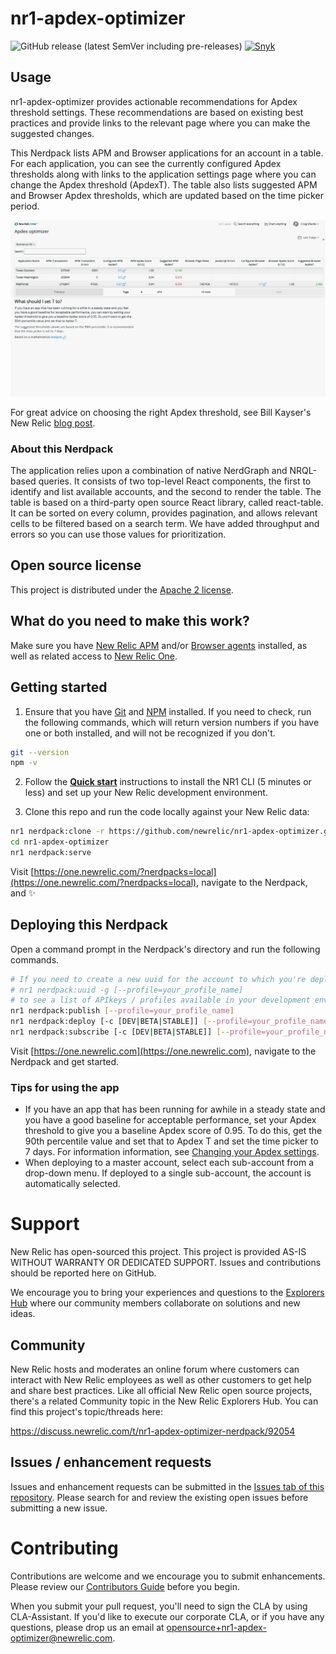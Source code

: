 # nr1-apdex-optimizer

![GitHub release (latest SemVer including pre-releases)](https://img.shields.io/github/v/release/newrelic/nr1-apdex-optimizer?include_prereleases&sort=semver) [![Snyk](https://snyk.io/test/github/newrelic/nr1-apdex-optimizer/badge.svg)](https://snyk.io/test/github/newrelic/nr1-apdex-optimizer)

## Usage

nr1-apdex-optimizer provides actionable recommendations for Apdex threshold settings. These recommendations are based on existing best practices and provide links to the relevant page where you can make the suggested changes.

This Nerdpack lists APM and Browser applications for an account in a table. For each application, you can see the currently configured Apdex thresholds along with links to the application settings page where you can change the Apdex threshold (ApdexT). The table also lists suggested APM and Browser Apdex thresholds, which are updated based on the time picker period.



![Screenshot #1](screenshots/nr1-apdex-optimizer.png)



For great advice on choosing the right Apdex threshold, see Bill Kayser's New Relic [blog post](https://blog.newrelic.com/product-news/how-to-choose-apdex-t/).

### About this Nerdpack

The application relies upon a combination of native NerdGraph and NRQL-based queries. It consists of two top-level React components, the first to identify and list available accounts, and the second to render the table. The table is based on a third-party open source React library, called react-table. It can be sorted on every column, provides pagination, and allows relevant cells to be filtered based on a search term. We have added throughput and errors so you can use those values for prioritization.

## Open source license

This project is distributed under the [Apache 2 license](LICENSE).

## What do you need to make this work?

Make sure you have [New Relic APM](https://newrelic.com/products/application-monitoring) and/or [Browser agents](https://newrelic.com/products/browser-monitoring) installed, as well as related access to [New Relic One](https://newrelic.com/platform).

## Getting started

1. Ensure that you have [Git](https://git-scm.com/book/en/v2/Getting-Started-Installing-Git) and [NPM](https://www.npmjs.com/get-npm) installed. If you need to check, run the following commands, which will return version numbers if you have one or both installed, and will not be recognized if you don't.

```bash
git --version
npm -v
```

2. Follow the [**Quick start**](https://one.newrelic.com/launcher/developer-center.launcher) instructions to install the NR1 CLI (5 minutes or less) and set up your New Relic development environment.

3. Clone this repo and run the code locally against your New Relic data:

```bash
nr1 nerdpack:clone -r https://github.com/newrelic/nr1-apdex-optimizer.git
cd nr1-apdex-optimizer
nr1 nerdpack:serve
```

Visit [https://one.newrelic.com/?nerdpacks=local](https://one.newrelic.com/?nerdpacks=local), navigate to the Nerdpack, and :sparkles:

## Deploying this Nerdpack

Open a command prompt in the Nerdpack's directory and run the following commands.

```bash
# If you need to create a new uuid for the account to which you're deploying this Nerdpack, use the following
# nr1 nerdpack:uuid -g [--profile=your_profile_name]
# to see a list of APIkeys / profiles available in your development environment, run nr1 credentials:list
nr1 nerdpack:publish [--profile=your_profile_name]
nr1 nerdpack:deploy [-c [DEV|BETA|STABLE]] [--profile=your_profile_name]
nr1 nerdpack:subscribe [-c [DEV|BETA|STABLE]] [--profile=your_profile_name]
```

Visit [https://one.newrelic.com](https://one.newrelic.com), navigate to the Nerdpack and get started.

### Tips for using the app

* If you have an app that has been running for awhile in a steady state and you have a good baseline for acceptable performance, set your Apdex threshold to give you a baseline Apdex score of 0.95. To do this, get the 90th percentile value and set that to Apdex T and set the time picker to 7 days. For information information, see [Changing your Apdex settings](https://docs.newrelic.com/docs/apm/new-relic-apm/apdex/change-your-apdex-settings). 
* When deploying to a master account, select each sub-account from a drop-down menu. If deployed to a single sub-account, the account is automatically selected.

# Support

New Relic has open-sourced this project. This project is provided AS-IS WITHOUT WARRANTY OR DEDICATED SUPPORT. Issues and contributions should be reported here on GitHub.

We encourage you to bring your experiences and questions to the [Explorers Hub](https://discuss.newrelic.com) where our community members collaborate on solutions and new ideas.

## Community

New Relic hosts and moderates an online forum where customers can interact with New Relic employees as well as other customers to get help and share best practices. Like all official New Relic open source projects, there's a related Community topic in the New Relic Explorers Hub. You can find this project's topic/threads here:

https://discuss.newrelic.com/t/nr1-apdex-optimizer-nerdpack/92054

## Issues / enhancement requests

Issues and enhancement requests can be submitted in the [Issues tab of this repository](../../issues). Please search for and review the existing open issues before submitting a new issue.

# Contributing

Contributions are welcome and we encourage you to submit enhancements. Please review our [Contributors Guide](CONTRIBUTING.md) before you begin.

When you submit your pull request, you'll need to sign the CLA by using CLA-Assistant. If you'd like to execute our corporate CLA, or if you have any questions, please drop us an email at opensource+nr1-apdex-optimizer@newrelic.com.

